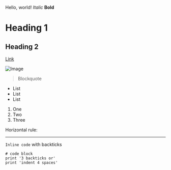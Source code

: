 Hello, world!
*Italic*
**Bold**
# Heading 1
## Heading 2
[Link](https://www.youtube.com/watch?v=GZqizez1Dzs)

![Image](https://commonmark.org/help/images/favicon.png)
> Blockquote

* List
* List
* List
1. One
2. Two
3. Three

Horizontal rule:
***

`Inline code` with backticks

```
# code block
print '3 backticks or'
print 'indent 4 spaces'
```
